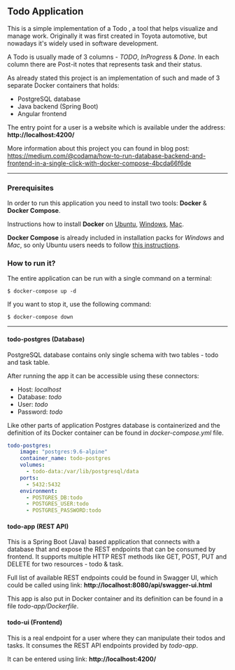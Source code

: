 ## Todo Application

This is a simple implementation of a Todo , a tool that helps visualize and manage work. Originally it was first created in Toyota automotive, but nowadays it's widely used in software development.

A Todo  is usually made of 3 columns - *TODO*, *InProgres*s & *Done*. In each column there are Post-it notes that represents task and their status.

As already stated this project is an implementation of such  and made of 3 separate Docker containers that holds:

- PostgreSQL database
- Java backend (Spring Boot)
- Angular frontend

The entry point for a user is a website which is available under the address: **http://localhost:4200/**

More information about this project you can found in blog post: https://medium.com/@codama/how-to-run-database-backend-and-frontend-in-a-single-click-with-docker-compose-4bcda66f6de

---

### Prerequisites

In order to run this application you need to install two tools: **Docker** & **Docker Compose**.

Instructions how to install **Docker** on [Ubuntu](https://docs.docker.com/install/linux/docker-ce/ubuntu/), [Windows](https://docs.docker.com/docker-for-windows/install/), [Mac](https://docs.docker.com/docker-for-mac/install/).

**Docker Compose** is already included in installation packs for *Windows* and *Mac*, so only Ubuntu users needs to follow [this instructions](https://docs.docker.com/compose/install/).


### How to run it?

The entire application can be run with a single command on a terminal:

```
$ docker-compose up -d
```

If you want to stop it, use the following command:

```
$ docker-compose down
```

---

#### todo-postgres (Database)

PostgreSQL database contains only single schema with two tables - todo
and task table.

After running the app it can be accessible using these connectors:

- Host: *localhost*
- Database: *todo*
- User: *todo*
- Password: *todo*


Like other parts of application Postgres database is containerized and
the definition of its Docker container can be found in
*docker-compose.yml* file.

```yml
todo-postgres:
    image: "postgres:9.6-alpine"
    container_name: todo-postgres
    volumes:
      - todo-data:/var/lib/postgresql/data
    ports:
      - 5432:5432
    environment:
      - POSTGRES_DB:todo
      - POSTGRES_USER:todo
      - POSTGRES_PASSWORD:todo
```

#### todo-app (REST API)

This is a Spring Boot (Java) based application that connects with a
database that and expose the REST endpoints that can be consumed by
frontend. It supports multiple HTTP REST methods like GET, POST, PUT and
DELETE for two resources - todo & task.

Full list of available REST endpoints could be found in Swagger UI,
which could be called using link: **http://localhost:8080/api/swagger-ui.html**


This app is also put in Docker container and its definition can be found
in a file *todo-app/Dockerfile*. 



#### todo-ui (Frontend)

This is a real endpoint for a user where they can manipulate their
todos and tasks. It consumes the REST API endpoints provided by
*todo-app*.

It can be entered using link: **http://localhost:4200/**
